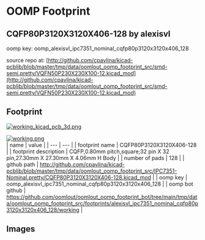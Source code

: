 # OOMP Footprint  
## CQFP80P3120X3120X406-128  by alexisvl  
  
oomp key: oomp_alexisvl_ipc7351_nominal_cqfp80p3120x3120x406_128  
  
source repo at: [http://github.com/cpavlina/kicad-pcblib/blob/master/tmp/data/oomlout_oomp_footprint_src/smd-semi.pretty/VQFN50P230X230X100-12.kicad_mod](http://github.com/cpavlina/kicad-pcblib/blob/master/tmp/data/oomlout_oomp_footprint_src/smd-semi.pretty/VQFN50P230X230X100-12.kicad_mod)  
## Footprint  
  
[![working_kicad_pcb_3d.png](working_kicad_pcb_3d_600.png)](working_kicad_pcb_3d.png)  
  
[![working.png](working_600.png)](working.png)  
| name | value | 
| --- | --- | 
| footprint name | CQFP80P3120X3120X406-128 | 
| footprint description | CQFP,0.80mm pitch,square;32 pin X 32 pin,27.30mm X 27.30mm X 4.06mm H Body | 
| number of pads | 128 | 
| github path | http://github.com/cpavlina/kicad-pcblib/blob/master/tmp/data/oomlout_oomp_footprint_src/IPC7351-Nominal.pretty/CQFP80P3120X3120X406-128.kicad_mod | 
| oomp key | oomp_alexisvl_ipc7351_nominal_cqfp80p3120x3120x406_128 | 
| oomp bot github | https://github.com/oomlout/oomlout_oomp_footprint_bot/tree/main/tmp/data/oomlout_oomp_footprint_src/footprints/alexisvl_ipc7351_nominal_cqfp80p3120x3120x406_128/working | 
## Images  
